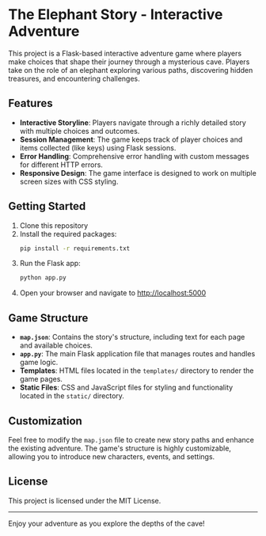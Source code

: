 # The Elephant Story - Interactive Adventure

This project is a Flask-based interactive adventure game where players make choices that shape their journey through a mysterious cave. Players take on the role of an elephant exploring various paths, discovering hidden treasures, and encountering challenges.

## Features

- **Interactive Storyline**: Players navigate through a richly detailed story with multiple choices and outcomes.
- **Session Management**: The game keeps track of player choices and items collected (like keys) using Flask sessions.
- **Error Handling**: Comprehensive error handling with custom messages for different HTTP errors.
- **Responsive Design**: The game interface is designed to work on multiple screen sizes with CSS styling.

## Getting Started

1. Clone this repository
2. Install the required packages:
   ```bash
   pip install -r requirements.txt
   ```
3. Run the Flask app:
   ```bash
   python app.py
   ```
4. Open your browser and navigate to [http://localhost:5000](http://localhost:5000)

## Game Structure

- **`map.json`**: Contains the story's structure, including text for each page and available choices.
- **`app.py`**: The main Flask application file that manages routes and handles game logic.
- **Templates**: HTML files located in the `templates/` directory to render the game pages.
- **Static Files**: CSS and JavaScript files for styling and functionality located in the `static/` directory.

## Customization

Feel free to modify the `map.json` file to create new story paths and enhance the existing adventure. The game's structure is highly customizable, allowing you to introduce new characters, events, and settings.

## License

This project is licensed under the MIT License.

---

Enjoy your adventure as you explore the depths of the cave!